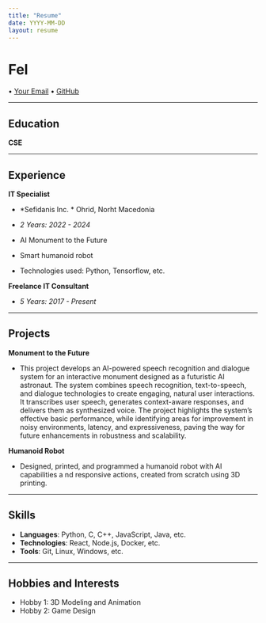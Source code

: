 ```yaml
---
title: "Resume"
date: YYYY-MM-DD
layout: resume
---
```


# **Fel**

• [Your Email](mailto:exwin00@proton.me) • [GitHub](https://github.com/Exw27)

---

## Education

**CSE**

---

## Experience

**IT Specialist**
- *Sefidanis Inc. * Ohrid, Norht Macedonia
- *2 Years: 2022 - 2024*

- AI Monument to the Future
- Smart humanoid robot
- Technologies used: Python, Tensorflow, etc.

**Freelance IT Consultant**
- *5 Years: 2017 - Present*

---

## Projects

**Monument to the Future**  

- This project develops an AI-powered speech recognition and dialogue system for an interactive monument designed as a futuristic AI astronaut. The system combines speech recognition, text-to-speech, and dialogue technologies to create engaging, natural user interactions. It transcribes user speech, generates context-aware responses, and delivers them as synthesized voice. The project highlights the system’s effective basic performance, while identifying areas for improvement in noisy environments, latency, and expressiveness, paving the way for future enhancements in robustness and scalability.


**Humanoid Robot**  
- Designed, printed, and programmed a humanoid robot with AI capabilities a
nd responsive actions, created from scratch using 3D printing.

---

## Skills

- **Languages**: Python, C, C++, JavaScript, Java, etc.
- **Technologies**: React, Node.js, Docker, etc.
- **Tools**: Git, Linux, Windows, etc.

---


## Hobbies and Interests

- Hobby 1: 3D Modeling and Animation
- Hobby 2: Game Design
